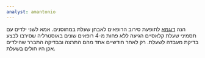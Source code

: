 ```yaml
---
analyst: amantonio
---
```


הנה [דוגמא](https://www.facebook.com/9NewsPerth/videos/1701725426506277/) לתופעת סירוב הרופאים לאבחן שעלת במחוסנים. אמא לשני ילדים עם תסמיני שעלת קלאסיים הגיעה ללא פחות מ-4 רופאים שונים באוסטרליה שסירבו לבצע בדיקת מעבדה לשעלת. רק לאחר חודשיים אחד מהם התרצה ובבדיקה התברר שהילדים אכן היו חולים בשעלת.
